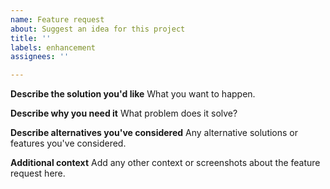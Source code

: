 ```yaml
---
name: Feature request
about: Suggest an idea for this project
title: ''
labels: enhancement
assignees: ''

---
```


**Describe the solution you'd like**
What you want to happen.

**Describe why you need it**
What problem does it solve?

**Describe alternatives you've considered**
Any alternative solutions or features you've considered.

**Additional context**
Add any other context or screenshots about the feature request here.
